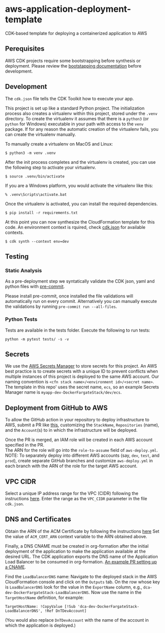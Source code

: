 # aws-application-deployment-template

CDK-based template for deploying a containerized application to AWS

## Perequisites

AWS CDK projects require some bootstrapping before synthesis or deployment.
Please review the [bootstapping documentation](https://docs.aws.amazon.com/cdk/v2/guide/getting_started.html#getting_started_bootstrap)
before development.

## Development

The `cdk.json` file tells the CDK Toolkit how to execute your app.

This project is set up like a standard Python project.  The initialization
process also creates a virtualenv within this project, stored under the `.venv`
directory.  To create the virtualenv it assumes that there is a `python3`
(or `python` for Windows) executable in your path with access to the `venv`
package. If for any reason the automatic creation of the virtualenv fails,
you can create the virtualenv manually.

To manually create a virtualenv on MacOS and Linux:

```
$ python3 -m venv .venv
```

After the init process completes and the virtualenv is created, you can use the following
step to activate your virtualenv.

```
$ source .venv/bin/activate
```

If you are a Windows platform, you would activate the virtualenv like this:

```
% .venv\Scripts\activate.bat
```

Once the virtualenv is activated, you can install the required dependencies.

```
$ pip install -r requirements.txt
```

At this point you can now synthesize the CloudFormation template for this code.
An environment context is rquired, check [cdk.json](cdk.json) for available contexts.

```
$ cdk synth --context env=dev
```

## Testing

### Static Analysis
As a pre-deployment step we syntatically validate the CDK json, yaml and
python files with [pre-commit](https://pre-commit.com).

Please install pre-commit, once installed the file validations will
automatically run on every commit.  Alternatively you can manually
execute the validations by running `pre-commit run --all-files`.

### Python Tests
Tests are available in the tests folder. Execute the following to run tests:

```
python -m pytest tests/ -s -v
```

## Secrets

We use the [AWS Secrets Manager](https://docs.aws.amazon.com/secretsmanager/latest/userguide/intro.html)
to store secrets for this project.  An AWS best practice is to create secrets
with a unique ID to prevent conflicts when multiple instances of this project
is deployed to the same AWS account.  Our naming convention is
`<cfn stack name>/<environment id>/<secret name>`.  The template in this repo' uses
the secret name, `ecs`, so an example Secrets Manager name is `myapp-dev-DockerFargateStack/dev/ecs`.


## Deployment from GitHub to AWS

To allow the GitHub action in your repository to deploy infrastructure to AWS, submit a
PR like [this](https://github.com/Sage-Bionetworks-IT/organizations-infra/pull/771/files),
customizing the `StackName`, `Repositories` (name), and the `Account`(s) to 
in which the infrastructure will be deployed.

Once the PR is merged, an IAM role will be created in each AWS account specified in the PR.  
The ARN for the role will go into the `role-to-assume` field of `aws-deploy.yml`.  
NOTE:  To separately deploy into different AWS accounts (say, `dev`, `test`, and `prod`), 
create separate GitHub branches and customize `aws-deploy.yml` in each branch with the ARN 
of the role for the target AWS account.


## VPC CIDR

Select a unique IP address range for the VPC (CIDR) following the instructions 
[here](https://sagebionetworks.jira.com/wiki/spaces/IT/pages/2850586648/Setup+AWS+VPC).
Enter the range as the `VPC_CIDR` parameter in the file `cdk.json`.


## DNS and Certificates

Obtain the ARN of the ACM Certificate by following the instructions
[here](https://sagebionetworks.jira.com/wiki/spaces/IT/pages/2859302913/Admin+Tasks+for+CDK+Applications)
Set the value of `ACM_CERT_ARN` context variable to the ARN obtained above.

Finally, a DNS CNAME must be created in org-formation after the initial
deployment of the application to make the application available at the desired
URL. The CDK application exports the DNS name of the Application Load Balancer
to be consumed in org-formation. [An example PR setting up a CNAME](https://github.com/Sage-Bionetworks-IT/organizations-infra/pull/739).

Find the `LoadBalancerDNS` name: Navigate to the deployed stack in the AWS CloudFormation 
console and click on the `Outputs` tab.  On the row whose key is `LoadBalancerDNS` look for 
the value in the `ExportName` column, e.g., `dca-dev-DockerFargateStack-LoadBalancerDNS`. 
Now use the name in the `TargetHostName` definition, for example:

```
TargetHostName: !CopyValue [!Sub 'dca-dev-DockerFargateStack-LoadBalancerDNS', !Ref DnTDevAccount]
```

(You would also replace `DnTDevAccount` with the name of the account in which the application is deployed.)
